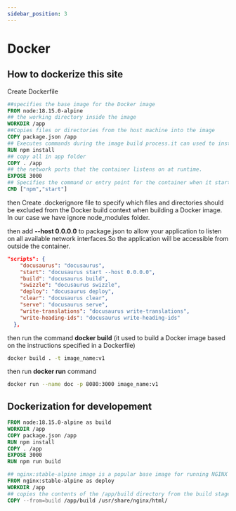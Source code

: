 ```yaml
---
sidebar_position: 3
---
```


# Docker

## How to dockerize this site

Create Dockerfile

```Dockerfile
##specifies the base image for the Docker image
FROM node:18.15.0-alpine
## the working directory inside the image
WORKDIR /app
##Copies files or directories from the host machine into the image
COPY package.json /app
## Executes commands during the image build process.it can used to install dependencies
RUN npm install
## copy all in app folder
COPY . /app
## the network ports that the container listens on at runtime.
EXPOSE 3000
## Specifies the command or entry point for the container when it starts
CMD ["npm","start"]
```

then Create .dockerignore file to specify which files and directories should be excluded from the Docker build context when building a Docker image. In our case we have ignore node_modules folder.

then add **--host 0.0.0.0** to package.json to allow your application to listen on all available network interfaces.So the application will be accessible from outside the container.

<!-- ![Docs Version Dropdown](./img/package_host.png) -->

```json
"scripts": {
    "docusaurus": "docusaurus",
    "start": "docusaurus start --host 0.0.0.0",
    "build": "docusaurus build",
    "swizzle": "docusaurus swizzle",
    "deploy": "docusaurus deploy",
    "clear": "docusaurus clear",
    "serve": "docusaurus serve",
    "write-translations": "docusaurus write-translations",
    "write-heading-ids": "docusaurus write-heading-ids"
  },
```

then run the command **docker build** (it used to build a Docker image based on the instructions specified in a Dockerfile)

```bash
docker build . -t image_name:v1
```

then run **docker run** command

```bash
docker run --name doc -p 8080:3000 image_name:v1
```

<!-- docker ps
docker ps -a
##remove all stopped containers from your Docker environment
docker container prune
docker run --name doc -p 8080:3000 rde:v1
docker -compose up ::::run docker compose file

-->

## Dockerization for developement

```Dockerfile
FROM node:18.15.0-alpine as build
WORKDIR /app
COPY package.json /app
RUN npm install
COPY . /app
EXPOSE 3000
RUN npm run build

## nginx:stable-alpine image is a popular base image for running NGINX web servers in Docker containers
FROM nginx:stable-alpine as deploy
WORKDIR /app
## copies the contents of the /app/build directory from the build stage to the /usr/share/nginx/html/ directory in the NGINX deployment stage.
COPY --from=build /app/build /usr/share/nginx/html/
```

<!-- docker build . -t rde:v1
docker run --name doc1 -p 8000:80 rde:v1 -->
